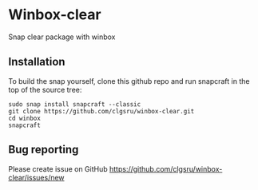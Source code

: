 Winbox-clear
======

Snap clear package with winbox

Installation
------------

To build the snap yourself, clone this github repo and run snapcraft in the top of the source tree:

```
sudo snap install snapcraft --classic
git clone https://github.com/clgsru/winbox-clear.git
cd winbox
snapcraft
```

Bug reporting
-------------

Please create issue on GitHub https://github.com/clgsru/winbox-clear/issues/new
